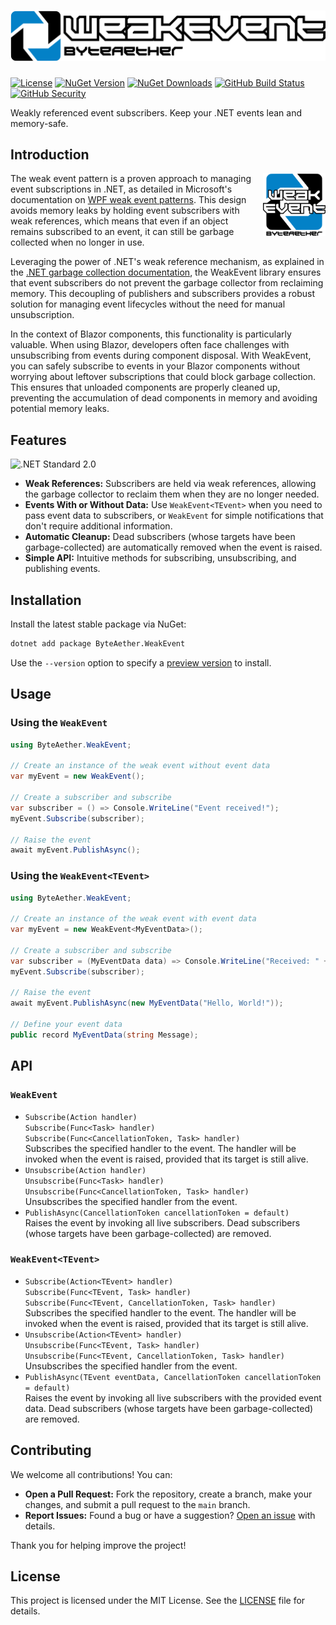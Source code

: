 # ![WeakEvent from ByteAether](assets/header.png)

[![License](https://img.shields.io/github/license/ByteAether/WeakEvent?logo=github&label=License)](https://github.com/ByteAether/WeakEvent/blob/main/LICENSE)
[![NuGet Version](https://img.shields.io/nuget/v/ByteAether.WeakEvent?logo=nuget&label=Version)](https://www.nuget.org/packages/ByteAether.WeakEvent/)
[![NuGet Downloads](https://img.shields.io/nuget/dt/ByteAether.WeakEvent?logo=nuget&label=Downloads)](https://www.nuget.org/packages/ByteAether.WeakEvent/)
[![GitHub Build Status](https://img.shields.io/github/actions/workflow/status/ByteAether/WeakEvent/build-and-test.yml?logo=github&label=Build%20%26%20Test)](https://github.com/ByteAether/WeakEvent/actions/workflows/build-and-test.yml)
[![GitHub Security](https://img.shields.io/github/actions/workflow/status/ByteAether/WeakEvent/codeql.yml?logo=github&label=Security%20Validation)](https://github.com/ByteAether/WeakEvent/actions/workflows/codeql.yml)

Weakly referenced event subscribers. Keep your .NET events lean and memory-safe.

## Introduction

<img align="right" width="100px" src="assets/logo.png" />

The weak event pattern is a proven approach to managing event subscriptions in .NET, as detailed in Microsoft's documentation on [WPF weak event patterns](https://learn.microsoft.com/en-us/dotnet/desktop/wpf/events/weak-event-patterns?view=netdesktop-9.0). This design avoids memory leaks by holding event subscribers with weak references, which means that even if an object remains subscribed to an event, it can still be garbage collected when no longer in use.

Leveraging the power of .NET's weak reference mechanism, as explained in the [.NET garbage collection documentation](https://learn.microsoft.com/en-us/dotnet/standard/garbage-collection/weak-references), the WeakEvent library ensures that event subscribers do not prevent the garbage collector from reclaiming memory. This decoupling of publishers and subscribers provides a robust solution for managing event lifecycles without the need for manual unsubscription.

In the context of Blazor components, this functionality is particularly valuable. When using Blazor, developers often face challenges with unsubscribing from events during component disposal. With WeakEvent, you can safely subscribe to events in your Blazor components without worrying about leftover subscriptions that could block garbage collection. This ensures that unloaded components are properly cleaned up, preventing the accumulation of dead components in memory and avoiding potential memory leaks.

## Features

![.NET Standard 2.0](https://img.shields.io/badge/.NET_Standard-2.0-brightgreen)

- **Weak References:** Subscribers are held via weak references, allowing the garbage collector to reclaim them when they are no longer needed.
- **Events With or Without Data:** Use `WeakEvent<TEvent>` when you need to pass event data to subscribers, or `WeakEvent` for simple notifications that don't require additional information.
- **Automatic Cleanup:** Dead subscribers (whose targets have been garbage-collected) are automatically removed when the event is raised.
- **Simple API:** Intuitive methods for subscribing, unsubscribing, and publishing events.

## Installation

Install the latest stable package via NuGet:

```sh
dotnet add package ByteAether.WeakEvent
```

Use the `--version` option to specify a [preview version](https://www.nuget.org/packages/ByteAether.WeakEvent/absoluteLatest) to install.

## Usage

### Using the `WeakEvent`

```csharp
using ByteAether.WeakEvent;

// Create an instance of the weak event without event data
var myEvent = new WeakEvent();

// Create a subscriber and subscribe
var subscriber = () => Console.WriteLine("Event received!");
myEvent.Subscribe(subscriber);

// Raise the event
await myEvent.PublishAsync();
```

### Using the `WeakEvent<TEvent>`

```csharp
using ByteAether.WeakEvent;

// Create an instance of the weak event with event data
var myEvent = new WeakEvent<MyEventData>();

// Create a subscriber and subscribe
var subscriber = (MyEventData data) => Console.WriteLine("Received: " + data.Message);
myEvent.Subscribe(subscriber);

// Raise the event
await myEvent.PublishAsync(new MyEventData("Hello, World!"));

// Define your event data
public record MyEventData(string Message);
```

## API

### `WeakEvent`
 * `Subscribe(Action handler)`\
   `Subscribe(Func<Task> handler)`\
   `Subscribe(Func<CancellationToken, Task> handler)`\
   Subscribes the specified handler to the event. The handler will be invoked when the event is raised, provided that its target is still alive.
 * `Unsubscribe(Action handler)`\
   `Unsubscribe(Func<Task> handler)`\
   `Unsubscribe(Func<CancellationToken, Task> handler)`\
   Unsubscribes the specified handler from the event.
 * `PublishAsync(CancellationToken cancellationToken = default)`\
   Raises the event by invoking all live subscribers. Dead subscribers (whose targets have been garbage-collected) are removed.

### `WeakEvent<TEvent>`
 * `Subscribe(Action<TEvent> handler)`\
   `Subscribe(Func<TEvent, Task> handler)`\
   `Subscribe(Func<TEvent, CancellationToken, Task> handler)`\
   Subscribes the specified handler to the event. The handler will be invoked when the event is raised, provided that its target is still alive.
 * `Unsubscribe(Action<TEvent> handler)`\
   `Unsubscribe(Func<TEvent, Task> handler)`\
   `Unsubscribe(Func<TEvent, CancellationToken, Task> handler)`\
   Unsubscribes the specified handler from the event.
 * `PublishAsync(TEvent eventData, CancellationToken cancellationToken = default)`\
   Raises the event by invoking all live subscribers with the provided event data. Dead subscribers (whose targets have been garbage-collected) are removed.

## Contributing

We welcome all contributions! You can:

 * **Open a Pull Request:** Fork the repository, create a branch, make your changes, and submit a pull request to the `main` branch.
 * **Report Issues:** Found a bug or have a suggestion? [Open an issue](https://github.com/ByteAether/WeakEvent/issues) with details.

Thank you for helping improve the project!

## License

This project is licensed under the MIT License. See the [LICENSE](LICENSE) file for details.